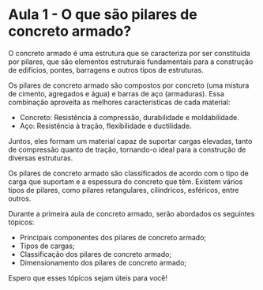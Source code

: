 # Aula 1 - O que são pilares de concreto armado?

O concreto armado é uma estrutura que se caracteriza por ser constituída por pilares, que são elementos estruturais fundamentais para a construção de edifícios, pontes, barragens e outros tipos de estruturas.

Os pilares de concreto armado são compostos por concreto (uma mistura de cimento, agregados e água) e barras de aço (armaduras). Essa combinação aproveita as melhores características de cada material:

- Concreto: Resistência à compressão, durabilidade e moldabilidade.
- Aço: Resistência à tração, flexibilidade e ductilidade.

Juntos, eles formam um material capaz de suportar cargas elevadas, tanto de compressão quanto de tração, tornando-o ideal para a construção de diversas estruturas.

Os pilares de concreto armado são classificados de acordo com o tipo de carga que suportam e a espessura do concreto que têm. Existem vários tipos de pilares, como pilares retangulares, cilíndricos, esféricos, entre outros.

Durante a primeira aula de concreto armado, serão abordados os seguintes tópicos:

- Principais componentes dos pilares de concreto armado;
- Tipos de cargas;
- Classificação dos pilares de concreto armado;
- Dimensionamento dos pilares de concreto armado;

Espero que esses tópicos sejam úteis para você!
